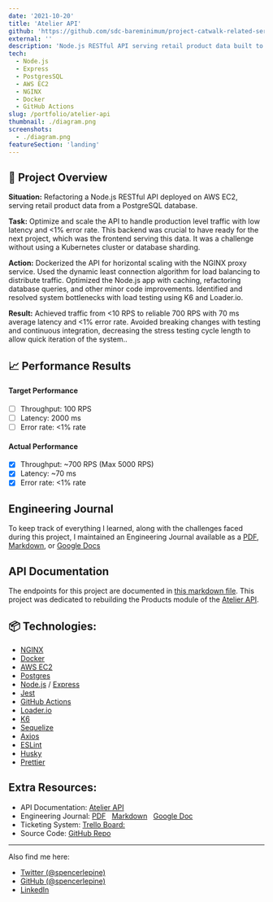 ```yaml
---
date: '2021-10-20'
title: 'Atelier API'
github: 'https://github.com/sdc-bareminimum/project-catwalk-related-service'
external: ''
description: 'Node.js RESTful API serving retail product data built to handle demands of production level traffic.'
tech:
  - Node.js
  - Express
  - PostgresSQL
  - AWS EC2
  - NGINX
  - Docker
  - GitHub Actions
slug: /portfolio/atelier-api
thumbnail: ./diagram.png
screenshots:
  - ./diagram.png
featureSection: 'landing'
---
```


## 🌟 Project Overview

**Situation:** Refactoring a Node.js RESTful API deployed on AWS EC2, serving retail product data from a PostgreSQL database.

**Task:** Optimize and scale the API to handle production level traffic with low latency and <1% error rate. This backend was crucial to have ready for the next project, which was the frontend serving this data. It was a challenge without using a Kubernetes cluster or database sharding.

**Action:** Dockerized the API for horizontal scaling with the NGINX proxy service. Used the dynamic least connection algorithm for load balancing to distribute traffic.  Optimized the Node.js app  with caching, refactoring database queries, and other minor code improvements.  Identified and resolved system bottlenecks with load testing using K6 and Loader.io.

**Result:** Achieved traffic from <10 RPS to reliable 700 RPS with 70 ms average latency and <1% error rate. Avoided breaking changes with testing and continuous integration, decreasing the stress testing cycle length to allow  quick iteration of the system..

## 📈 Performance Results

#### Target Performance
- [ ] Throughput: 100 RPS
- [ ] Latency: 2000 ms
- [ ] Error rate: <1% rate

#### Actual Performance
- [x] Throughput: ~700 RPS (Max 5000 RPS)
- [x] Latency: ~70 ms
- [x] Error rate: <1% rate

## Engineering Journal

To keep track of everything I learned, along with the challenges faced during this project, I maintained an Engineering Journal available as a [PDF](https://github.com/sdc-bareminimum/project-catwalk-related-service/blob/main/resources/system_design_project_engineering_journal.pdf), [Markdown](https://github.com/sdc-bareminimum/project-catwalk-related-service/blob/main/resources/JOURNAL.md), or [Google Docs](https://docs.google.com/document/d/1pTTeDCzcKNozd9dljexVn-PrXwzoTBS0hby2dOZ95yw)


## API Documentation

The endpoints for this project are documented in [this markdown file](https://github.com/sdc-bareminimum/project-catwalk-related-service/blob/main/ATELIER_API_DOCS.md). This project was dedicated to rebuilding the Products module of the [Atelier API](https://gist.github.com/trentgoing/d69849d6c16b82d279ffc4ecd127f49f).

## 📦 Technologies:
- [NGINX](https://www.nginx.com/)
- [Docker](https://www.docker.com/)
- [AWS EC2](https://aws.amazon.com/ec2/)
- [Postgres](https://www.postgresql.org/)
- [Node.js](https://nodejs.org/en/) / [Express](https://expressjs.com/)
- [Jest](https://jestjs.io/)
- [GitHub Actions](https://github.com/features/actions)
- [Loader.io](https://loader.io/)
- [K6](https://k6.io/)
- [Sequelize](https://sequelize.org/)
- [Axios](https://www.npmjs.com/package/axios)
- [ESLint](https://eslint.org/)
- [Husky](https://www.npmjs.com/package/husky)
- [Prettier](https://prettier.io/)

## Extra Resources:

- API Documentation: [Atelier API](https://github.com/sdc-bareminimum/project-catwalk-related-service/blob/main/ATELIER_API_DOCS.md)
- Engineering Journal: [PDF](resources/system_design_project_engineering_journal.pdf) &nbsp; [Markdown](resources/JOURNAL.md) &nbsp; [Google Doc](https://docs.google.com/document/d/1pTTeDCzcKNozd9dljexVn-PrXwzoTBS0hby2dOZ95yw)
- Ticketing System: [Trello Board:](https://trello.com/b/Ua5qkKmA/trello-system-design-capstone)
- Source Code: [GitHub Repo](https://github.com/sdc-bareminimum/project-catwalk-related-service)

---

Also find me here:
* [Twitter (@spencerlepine)](https://twitter.com/SpencerLepine)
* [GitHub (@spencerlepine)](https://github.com/spencerlepine)
* [LinkedIn](https://www.linkedin.com/in/spencer-lepine/)
